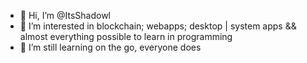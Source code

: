 - 👋 Hi, I’m @ItsShadowl
- 👀 I’m interested in blockchain; webapps; desktop | system apps && almost everything possible to learn in programming
- 🌱 I’m still learning on the go, everyone does

<!---
ItsShadowl/ItsShadowl is a ✨ special ✨ repository because its `README.md` (this file) appears on your GitHub profile.
You can click the Preview link to take a look at your changes.
--->
